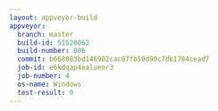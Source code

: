```yaml
---
layout: appveyor-build
appveyor:
  branch: master
  build-id: 51520062
  build-number: 806
  commit: b668083bd146902cac87fb50d90c7db1784cead7
  job-id: e6kdqap4ealueor3
  job-number: 4
  os-name: Windows
  test-result: 0
---
```


